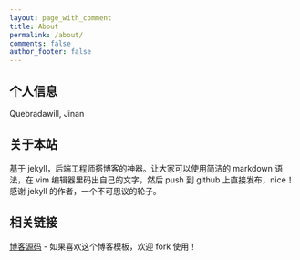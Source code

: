 ```yaml
---
layout: page_with_comment
title: About
permalink: /about/
comments: false
author_footer: false
---
```


## 个人信息

Quebradawill, Jinan

## 关于本站

基于 jekyll，后端工程师搭博客的神器。让大家可以使用简洁的 markdown 语法，在 vim 编辑器里码出自己的文字，然后 push 到 github 上直接发布，nice！感谢 jekyll 的作者，一个不可思议的轮子。

## 相关链接
[博客源码](https://github.com/quebrada/dongyado.github.io) - 如果喜欢这个博客模板，欢迎 fork 使用！